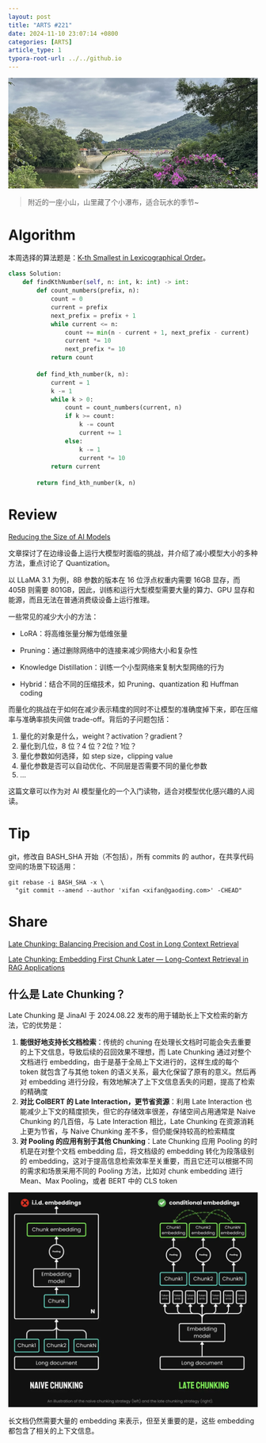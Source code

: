 ```yaml
---
layout: post
title: "ARTS #221"
date: 2024-11-10 23:07:14 +0800
categories: [ARTS]
article_type: 1
typora-root-url: ../../github.io
---
```


![](/assets/img/221-caption.jpg)

> 附近的一座小山，山里藏了个小瀑布，适合玩水的季节~

# Algorithm

本周选择的算法题是：[K-th Smallest in Lexicographical Order](https://leetcode.com/problems/k-th-smallest-in-lexicographical-order/)。

```python
class Solution:
    def findKthNumber(self, n: int, k: int) -> int:
        def count_numbers(prefix, n):
            count = 0
            current = prefix
            next_prefix = prefix + 1
            while current <= n:
                count += min(n - current + 1, next_prefix - current)
                current *= 10
                next_prefix *= 10
            return count
        
        def find_kth_number(k, n):
            current = 1
            k -= 1
            while k > 0:
                count = count_numbers(current, n)
                if k >= count:
                    k -= count
                    current += 1
                else:
                    k -= 1
                    current *= 10
            return current
        
        return find_kth_number(k, n)
```

# Review

[Reducing the Size of AI Models](https://medium.com/towards-data-science/reducing-the-size-of-ai-models-4ab4cfe5887a)

文章探讨了在边缘设备上运行大模型时面临的挑战，并介绍了减小模型大小的多种方法，重点讨论了 Quantization。

以 LLaMA 3.1 为例，8B 参数的版本在 16 位浮点权重内需要 16GB 显存，而 405B 则需要 801GB，因此，训练和运行大型模型需要大量的算力、GPU 显存和能源，而且无法在普通消费级设备上运行推理。

一些常见的减少大小的方法：

- LoRA：将高维张量分解为低维张量

- Pruning：通过删除网络中的连接来减少网络大小和复杂性
- Knowledge Distillation：训练一个小型网络来复制大型网络的行为
- Hybrid：结合不同的压缩技术，如 Pruning、quantization 和 Huffman coding

而量化的挑战在于如何在减少表示精度的同时不让模型的准确度掉下来，即在压缩率与准确率损失间做 trade-off。背后的子问题包括：

1. 量化的对象是什么，weight？activation？gradient？
2. 量化到几位，8 位？4 位？2位？1位？
3. 量化参数如何选择，如 step size，clipping value
4. 量化参数是否可以自动优化、不同层是否需要不同的量化参数
5. ...

这篇文章可以作为对 AI 模型量化的一个入门读物，适合对模型优化感兴趣的人阅读。

# Tip

git，修改自 BASH_SHA 开始（不包括），所有 commits 的 author，在共享代码空间的场景下较适用：

```shell
git rebase -i BASH_SHA -x \
  "git commit --amend --author 'xifan <xifan@gaoding.com>' -CHEAD"
```

# Share

[Late Chunking: Balancing Precision and Cost in Long Context Retrieval](https://weaviate.io/blog/late-chunking#too-hot-too-cold-just-right)

[Late Chunking: Embedding First Chunk Later — Long-Context Retrieval in RAG Applications](https://medium.com/@bavalpreetsinghh/late-chunking-embedding-first-chunk-later-long-context-retrieval-in-rag-applications-3a292f6443bb)

## 什么是 Late Chunking？

Late Chunking 是 JinaAI 于 2024.08.22 发布的用于辅助长上下文检索的新方法，它的优势是：

1. **能很好地支持长文档检索**：传统的 chuning 在处理长文档时可能会失去重要的上下文信息，导致后续的召回效果不理想，而 Late Chunking 通过对整个文档进行 embedding，由于是基于全局上下文进行的，这样生成的每个 token 就包含了与其他 token 的语义关系，最大化保留了原有的意义。然后再对 embedding  进行分段，有效地解决了上下文信息丢失的问题，提高了检索的精确度
2. **对比 ColBERT 的 Late Interaction，更节省资源**：利用 Late Interaction 也能减少上下文的精度损失，但它的存储效率很差，存储空间占用通常是 Naive Chunking 的几百倍，与 Late Interaction 相比，Late Chunking 在资源消耗上更为节省，与 Naive Chunking 差不多，但仍能保持较高的检索精度
3. **对 Pooling 的应用有别于其他 Chunking**：Late Chunking 应用 Pooling 的时机是在对整个文档 embedding 后，将文档级的 embedding 转化为段落级别的 embedding，这对于提高信息检索效率至关重要，而且它还可以根据不同的需求和场景采用不同的 Pooling 方法，比如对 chunk embedding 进行 Mean、Max Pooling，或者 BERT 中的 CLS token

![](/assets/img/221-2.webp)

长文档仍然需要大量的 embedding 来表示，但至关重要的是，这些 embedding 都包含了相关的上下文信息。
